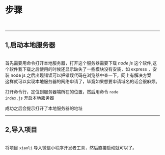 
# 步骤
<br>
<hr>
<h2>1,启动本地服务器</h2><br>
首先需要用命令打开本地服务器，打开这个服务器需要下载   <em>node js</em>     这个软件,这个软件我下载之后使用的时候还显示缺失了一些模块没有安装，如 express ，安装 node js 之后出现错误可以把错误代码在浏览器中查一下，网上有解决方案<br>
这样就可以实现本地服务器的网络申请了，毕竟如果想要申请域名的话会很麻烦。<br>

打开命令行，定位到服务器端所在的位置，然后用命令  <code>node index.js</code> 开启本地服务器<br>

成功之后会提示打开了本地服务器的地址
<hr>

<h2>2,导入项目</h2><br>
将项目 <code>xiaoli</code> 导入微信小程序开发者工具，然后直接启动就可以了。



